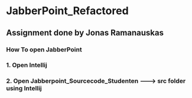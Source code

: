 # JabberPoint_Refactored
## Assignment done by Jonas Ramanauskas
### How To open JabberPoint
### 1. Open Intellij
### 2. Open Jabberpoint_Sourcecode_Studenten ---> src folder using Intellij